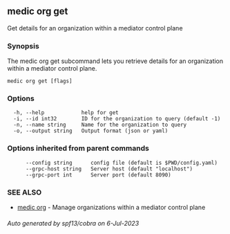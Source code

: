 ## medic org get

Get details for an organization within a mediator control plane

### Synopsis

The medic org get subcommand lets you retrieve details for an organization within a
mediator control plane.

```
medic org get [flags]
```

### Options

```
  -h, --help            help for get
  -i, --id int32        ID for the organization to query (default -1)
  -n, --name string     Name for the organization to query
  -o, --output string   Output format (json or yaml)
```

### Options inherited from parent commands

```
      --config string      config file (default is $PWD/config.yaml)
      --grpc-host string   Server host (default "localhost")
      --grpc-port int      Server port (default 8090)
```

### SEE ALSO

* [medic org](medic_org.md)	 - Manage organizations within a mediator control plane

###### Auto generated by spf13/cobra on 6-Jul-2023
